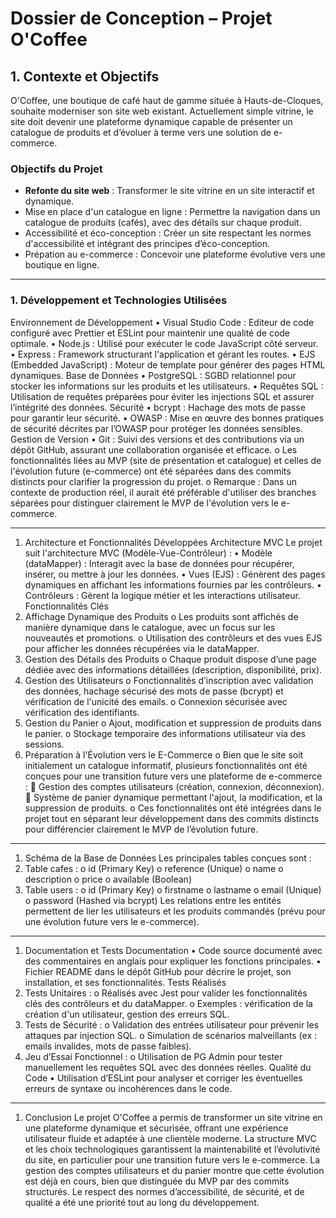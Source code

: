 # Dossier de Conception – Projet O'Coffee

## 1. Contexte et Objectifs

O'Coffee, une boutique de café haut de gamme située à Hauts-de-Cloques, souhaite moderniser son site web existant. Actuellement simple vitrine, le site doit devenir une plateforme dynamique capable de présenter un catalogue de produits et d’évoluer à terme vers une solution de e-commerce.

### Objectifs du Projet
- **Refonte du site web** : Transformer le site vitrine en un site interactif et dynamique.
- Mise en place d'un catalogue en ligne : Permettre la navigation dans un catalogue de produits (cafés), avec des détails sur chaque produit.
- Accessibilité et éco-conception : Créer un site respectant les normes d'accessibilité et intégrant des principes d’éco-conception.
- Prépation au e-commerce : Concevoir une plateforme évolutive vers une boutique en ligne.
________________________________________
### 1. Développement et Technologies Utilisées
Environnement de Développement
•	Visual Studio Code : Editeur de code configuré avec Prettier et ESLint pour maintenir une qualité de code optimale.
•	Node.js : Utilisé pour exécuter le code JavaScript côté serveur.
•	Express : Framework structurant l'application et gérant les routes.
•	EJS (Embedded JavaScript) : Moteur de template pour générer des pages HTML dynamiques.
Base de Données
•	PostgreSQL : SGBD relationnel pour stocker les informations sur les produits et les utilisateurs.
•	Requêtes SQL : Utilisation de requêtes préparées pour éviter les injections SQL et assurer l’intégrité des données.
Sécurité
•	bcrypt : Hachage des mots de passe pour garantir leur sécurité.
•	OWASP : Mise en œuvre des bonnes pratiques de sécurité décrites par l’OWASP pour protéger les données sensibles.
Gestion de Version
•	Git : Suivi des versions et des contributions via un dépôt GitHub, assurant une collaboration organisée et efficace.
o	Les fonctionnalités liées au MVP (site de présentation et catalogue) et celles de l'évolution future (e-commerce) ont été séparées dans des commits distincts pour clarifier la progression du projet.
o	Remarque : Dans un contexte de production réel, il aurait été préférable d'utiliser des branches séparées pour distinguer clairement le MVP de l'évolution vers le e-commerce.
________________________________________
1. Architecture et Fonctionnalités Développées
Architecture MVC
Le projet suit l'architecture MVC (Modèle-Vue-Contrôleur) :
•	Modèle (dataMapper) : Interagit avec la base de données pour récupérer, insérer, ou mettre à jour les données.
•	Vues (EJS) : Génèrent des pages dynamiques en affichant les informations fournies par les contrôleurs.
•	Contrôleurs : Gèrent la logique métier et les interactions utilisateur.
Fonctionnalités Clés
1.	Affichage Dynamique des Produits
o	Les produits sont affichés de manière dynamique dans le catalogue, avec un focus sur les nouveautés et promotions.
o	Utilisation des contrôleurs et des vues EJS pour afficher les données récupérées via le dataMapper.
2.	Gestion des Détails des Produits
o	Chaque produit dispose d’une page dédiée avec des informations détaillées (description, disponibilité, prix).
3.	Gestion des Utilisateurs
o	Fonctionnalités d’inscription avec validation des données, hachage sécurisé des mots de passe (bcrypt) et vérification de l'unicité des emails.
o	Connexion sécurisée avec vérification des identifiants.
4.	Gestion du Panier
o	Ajout, modification et suppression de produits dans le panier.
o	Stockage temporaire des informations utilisateur via des sessions.
5.	Préparation à l'Évolution vers le E-Commerce
o	Bien que le site soit initialement un catalogue informatif, plusieurs fonctionnalités ont été conçues pour une transition future vers une plateforme de e-commerce :
	Gestion des comptes utilisateurs (création, connexion, déconnexion).
	Système de panier dynamique permettant l'ajout, la modification, et la suppression de produits.
o	Ces fonctionnalités ont été intégrées dans le projet tout en séparant leur développement dans des commits distincts pour différencier clairement le MVP de l’évolution future.
________________________________________
1. Schéma de la Base de Données
Les principales tables conçues sont :
1.	Table cafes :
o	id (Primary Key)
o	reference (Unique)
o	name
o	description
o	price
o	available (Boolean)
2.	Table users :
o	id (Primary Key)
o	firstname
o	lastname
o	email (Unique)
o	password (Hashed via bcrypt)
Les relations entre les entités permettent de lier les utilisateurs et les produits commandés (prévu pour une évolution future vers le e-commerce).
________________________________________
1. Documentation et Tests
Documentation
•	Code source documenté avec des commentaires en anglais pour expliquer les fonctions principales.
•	Fichier README dans le dépôt GitHub pour décrire le projet, son installation, et ses fonctionnalités.
Tests Réalisés
1.	Tests Unitaires :
o	Réalisés avec Jest pour valider les fonctionnalités clés des contrôleurs et du dataMapper.
o	Exemples : vérification de la création d'un utilisateur, gestion des erreurs SQL.
2.	Tests de Sécurité :
o	Validation des entrées utilisateur pour prévenir les attaques par injection SQL.
o	Simulation de scénarios malveillants (ex : emails invalides, mots de passe faibles).
3.	Jeu d’Essai Fonctionnel :
o	Utilisation de PG Admin pour tester manuellement les requêtes SQL avec des données réelles.
Qualité du Code
•	Utilisation d’ESLint pour analyser et corriger les éventuelles erreurs de syntaxe ou incohérences dans le code.
________________________________________
1. Conclusion
Le projet O'Coffee a permis de transformer un site vitrine en une plateforme dynamique et sécurisée, offrant une expérience utilisateur fluide et adaptée à une clientèle moderne. La structure MVC et les choix technologiques garantissent la maintenabilité et l’évolutivité du site, en particulier pour une transition future vers le e-commerce. La gestion des comptes utilisateurs et du panier montre que cette évolution est déjà en cours, bien que distinguée du MVP par des commits structurés. Le respect des normes d’accessibilité, de sécurité, et de qualité a été une priorité tout au long du développement.

